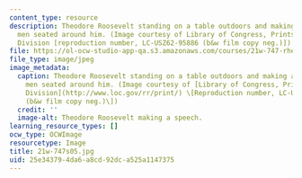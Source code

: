 ```yaml
---
content_type: resource
description: Theodore Roosevelt standing on a table outdoors and making a speech to
  men seated around him. (Image courtesy of Library of Congress, Prints and Photographs
  Division [reproduction number, LC-USZ62-95886 (b&w film copy neg.)])
file: https://ol-ocw-studio-app-qa.s3.amazonaws.com/courses/21w-747-rhetoric-spring-2005/25e343794da6a8cd92dca525a1147375_21w-747s05.jpg
file_type: image/jpeg
image_metadata:
  caption: Theodore Roosevelt standing on a table outdoors and making a speech to
    men seated around him. (Image courtesy of [Library of Congress, Prints and Photographs
    Division](http://www.loc.gov/rr/print/) \[Reproduction number, LC-USZ62-95886
    (b&w film copy neg.)\])
  credit: ''
  image-alt: Theodore Roosevelt making a speech.
learning_resource_types: []
ocw_type: OCWImage
resourcetype: Image
title: 21w-747s05.jpg
uid: 25e34379-4da6-a8cd-92dc-a525a1147375
---
```

